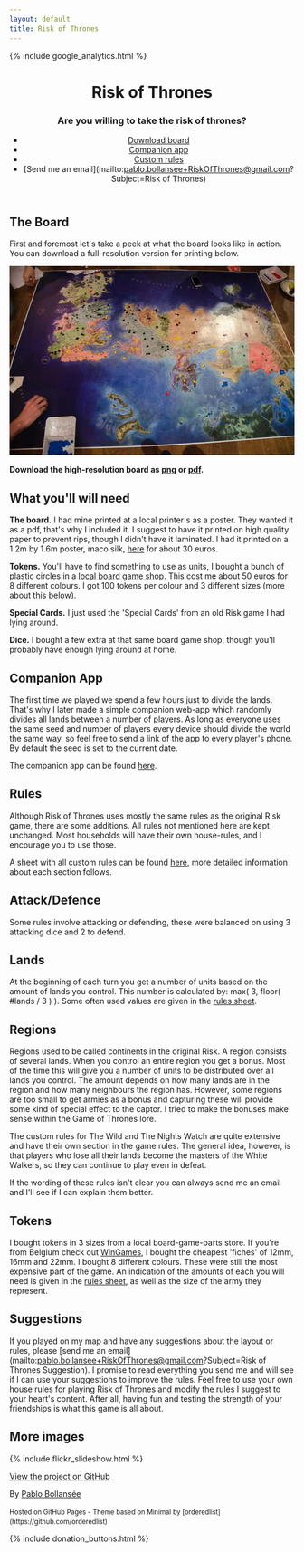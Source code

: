 ```yaml
---
layout: default
title: Risk of Thrones
---
```


{% include google_analytics.html %}

<header markdown="1">

# Risk of Thrones

### Are you willing to take the risk of thrones?

* [Download board](https://drive.google.com/file/d/0B8-DllFwoZXscnMyTXJvNk1oZzQ/view?usp=sharing)
* [Companion app](companion/)
* [Custom rules](https://docs.google.com/spreadsheets/d/1QuzX1nsdQnzBMiFesjz8cuc44RaNeqp5e4vN8ug8PQ0/edit#gid=0)
* [Send me an email](mailto:pablo.bollansee+RiskOfThrones@gmail.com?Subject=Risk of Thrones)

</header>



<div class="section_wrapper">
<section markdown="1">

# The Board

First and foremost let's take a peek at what the board looks like in action. You can download a full-resolution version for printing below.

![Map Previes](images/as_board_overview.jpg)

**Download the high-resolution board as [png](https://drive.google.com/file/d/0B8-DllFwoZXscnMyTXJvNk1oZzQ/view?usp=sharing) or [pdf](https://drive.google.com/file/d/0B8-DllFwoZXseTJsamF3aWppajQ/view?usp=sharing).**

## What you'll will need

**The board.** I had mine printed at a local printer's as a poster. They wanted it as a pdf, that's why I included it. I suggest to have it printed on high quality paper to prevent rips, though I didn't have it laminated. I had it printed on a 1.2m by 1.6m poster, maco silk, [here](https://www.zwartopwit.be/) for about 30 euros.

**Tokens.** You'll have to find something to use as units, I bought a bunch of plastic circles in a [local board game shop](http://www.wingames.be/). This cost me about 50 euros for 8 different colours. I got 100 tokens per colour and 3 different sizes (more about this below).

**Special Cards.** I just used the 'Special Cards' from an old Risk game I had lying around.

**Dice.** I bought a few extra at that same board game shop, though you'll probably have enough lying around at home.



# Companion App

The first time we played we spend a few hours just to divide the lands. That's why I later made a simple companion web-app which randomly divides all lands between a number of players. As long as everyone uses the same seed and number of players every device should divide the world the same way, so feel free to send a link of the app to every player's phone. By default the seed is set to the current date.

The companion app can be found [here](companion/).



# Rules

Although Risk of Thrones uses mostly the same rules as the original Risk game, there are some additions. All rules not mentioned here are kept unchanged. Most households will have their own house-rules, and I encourage you to use those.

A sheet with all custom rules can be found [here](https://docs.google.com/spreadsheets/d/1QuzX1nsdQnzBMiFesjz8cuc44RaNeqp5e4vN8ug8PQ0/edit#gid=0), more detailed information about each section follows.

## Attack/Defence

Some rules involve attacking or defending, these were balanced on using 3 attacking dice and 2 to defend.

## Lands

At the beginning of each turn you get a number of units based on the amount of lands you control. This number is calculated by: max( 3, floor( #lands / 3 ) ). Some often used values are given in the [rules sheet](https://docs.google.com/spreadsheets/d/1QuzX1nsdQnzBMiFesjz8cuc44RaNeqp5e4vN8ug8PQ0/edit#gid=0).

## Regions

Regions used to be called continents in the original Risk. A region consists of several lands. When you control an entire region you get a bonus. Most of the time this will give you a number of units to be distributed over all lands you control. The amount depends on how many lands are in the region and how many neighbours the region has. However, some regions are too small to get armies as a bonus and capturing these will provide some kind of special effect to the captor. I tried to make the bonuses make sense within the Game of Thrones lore.

The custom rules for The Wild and The Nights Watch are quite extensive and have their own section in the game rules. The general idea, however, is that players who lose all their lands become the masters of the White Walkers, so they can continue to play even in defeat.

If the wording of these rules isn't clear you can always send me an email and I'll see if I can explain them better.

## Tokens

I bought tokens in 3 sizes from a local board-game-parts store. If you're from Belgium check out [WinGames](http://www.wingames.be/), I bought the cheapest 'fiches' of 12mm, 16mm and 22mm. I bought 8 different colours. These were still the most expensive part of the game. An indication of the amounts of each you will need is given in the [rules sheet](https://docs.google.com/spreadsheets/d/1QuzX1nsdQnzBMiFesjz8cuc44RaNeqp5e4vN8ug8PQ0/edit#gid=0), as well as the size of the army they represent.



# Suggestions

If you played on my map and have any suggestions about the layout or rules, please [send me an email](mailto:pablo.bollansee+RiskOfThrones@gmail.com?Subject=Risk of Thrones Suggestion). I promise to read everything you send me and will see if I can use your suggestions to improve the rules. Feel free to use your own house rules for playing Risk of Thrones and modify the rules I suggest to your heart's content. After all, having fun and testing the strength of your friendships is what this game is all about.



# More images

{% include flickr_slideshow.html %}

</section>
</div>



<footer markdown="1">

[View the project on GitHub](https://github.com/TheOddler/RiskOfThrones)

By [Pablo Bollansée](http://theoddler.github.io/)

<small markdown="1">
Hosted on GitHub Pages - Theme based on Minimal by [orderedlist](https://github.com/orderedlist)
</small>

</footer>



{% include donation_buttons.html %}
